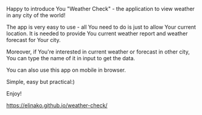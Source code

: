 Happy to introduce You "Weather Check" - the application to view weather in any city of the world!

The app is very easy to use - all You need to do is just to allow Your current location. It is needed to provide You current weather report and weather forecast for Your city.

Moreover, if You're interested in current weather or forecast in other city, You can type the name of it in input to get the data.

You can also use this app on mobile in browser.

Simple, easy but practical:)

Enjoy!

https://elinako.github.io/weather-check/
